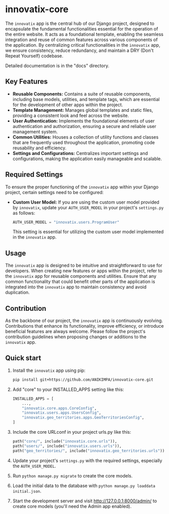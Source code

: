 # innovatix-core

The `innovatix` app is the central hub of our Django project, designed to encapsulate the fundamental functionalities essential for the operation of the entire website. It acts as a foundational template, enabling the seamless integration and reuse of common features across various components of the application. By centralizing critical functionalities in the `innovatix` app, we ensure consistency, reduce redundancy, and maintain a DRY (Don't Repeat Yourself) codebase.

Detailed documentation is in the "docs" directory.

## Key Features

- **Reusable Components:** Contains a suite of reusable components, including base models, utilities, and template tags, which are essential for the development of other apps within the project.
- **Template Management:** Manages global templates and static files, providing a consistent look and feel across the website.
- **User Authentication:** Implements the foundational elements of user authentication and authorization, ensuring a secure and reliable user management system.
- **Common Utilities:** Houses a collection of utility functions and classes that are frequently used throughout the application, promoting code reusability and efficiency.
- **Settings and Configurations:** Centralizes important settings and configurations, making the application easily manageable and scalable.

## Required Settings

To ensure the proper functioning of the `innovatix` app within your Django project, certain settings need to be configured:

- **Custom User Model:** If you are using the custom user model provided by `innovatix`, update your `AUTH_USER_MODEL` in your project's `settings.py` as follows:

    ```python
    AUTH_USER_MODEL = "innovatix.users.ProgramUser"
    ```

    This setting is essential for utilizing the custom user model implemented in the `innovatix` app.

## Usage

The `innovatix` app is designed to be intuitive and straightforward to use for developers. When creating new features or apps within the project, refer to the `innovatix` app for reusable components and utilities. Ensure that any common functionality that could benefit other parts of the application is integrated into the `innovatix` app to maintain consistency and avoid duplication.

## Contribution

As the backbone of our project, the `innovatix` app is continuously evolving. Contributions that enhance its functionality, improve efficiency, or introduce beneficial features are always welcome. Please follow the project's contribution guidelines when proposing changes or additions to the `innovatix` app.

## Quick start

1. Install the `innovatix` app using pip:

    ```bash
    pip install git+https://github.com/ANIKIMPA/innovatix-core.git
    ```

2. Add "core" to your INSTALLED_APPS setting like this:

    ```python
    INSTALLED_APPS = [
        ...,
        "innovatix.core.apps.CoreConfig",
        "innovatix.users.apps.UsersConfig",
        "innovatix.geo_territories.apps.GeoTerritoriesConfig",
    ]
    ```

3. Include the core URLconf in your project urls.py like this:

    ```python
    path("core/", include("innovatix.core.urls")),
    path("users/", include("innovatix.users.urls")),
    path("geo_territories/", include("innovatix.geo_territories.urls")),
    ```

4. Update your project's `settings.py` with the required settings, especially the `AUTH_USER_MODEL`.

5. Run `python manage.py migrate` to create the core models.

6. Load the initial data to the database with `python manage.py loaddata initial.json`.

7. Start the development server and visit http://127.0.0.1:8000/admin/ to create core models (you'll need the Admin app enabled).
